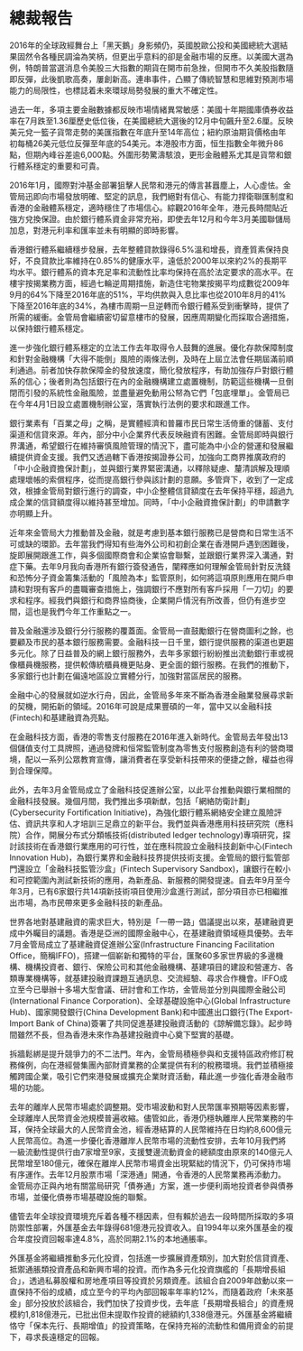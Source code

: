 # 總裁報告

2016年的全球政經舞台上「黑天鵝」身影頻仍，英國脫歐公投和美國總統大選結果固然令各種民調淪為笑柄，但更出乎意料的卻是金融市場的反應。以美國大選為例，特朗普當選消息令美股三大指數的期貨在開市前急挫，但開市不久美股指數隨即反彈，此後凱歌高奏，屢創新高。連串事件，凸顯了傳統智慧和思維對預測市場能力的局限性，也標誌着未來環球局勢發展的重大不確定性。

過去一年，多項主要金融數據都反映市場情緒異常敏感：美國十年期國庫債券收益率在7月跌至1.36厘歷史低位後，在美國總統大選後的12月中旬飆升至2.6厘。反映美元兌一籃子貨幣走勢的美匯指數在年底升至14年高位；紐約原油期貨價格由年初每桶26美元低位反彈至年底的54美元。本港股市方面，恒生指數全年微升86點，但期內峰谷差逾6,000點。外圍形勢驚濤駭浪，更形金融體系尤其是貨幣和銀行體系穩定的重要和可貴。

2016年1月，國際對沖基金部署狙擊人民幣和港元的傳言甚囂塵上，人心虛怯。金管局迅即向市場發放明確、堅定的訊息，我們絕對有信心、有能力捍衛聯匯制度和香港的金融體系穩定，適時穩住了市場信心。綜觀2016年全年，港元長時間貼近強方兌換保證。由於銀行體系資金非常充裕，即使去年12月和今年3月美國聯儲局加息，對港元利率和匯率並未有明顯的即時影響。

香港銀行體系繼續穩步發展，去年整體貸款錄得6.5%溫和增長，資產質素保持良好，不良貸款比率維持在0.85%的健康水平，遠低於2000年以來約2%的長期平均水平。銀行體系的資本充足率和流動性比率均保持在高於法定要求的高水平。在樓宇按揭業務方面，經過七輪逆周期措施，新造住宅物業按揭平均成數從2009年9月的64%下降至2016年底的51%，平均供款與入息比率也從2010年8月的41%下降至2016年底的34%，為樓市周期一旦逆轉而令銀行體系受到衝擊時，提供了所需的緩衝。金管局會繼續密切留意樓市的發展，因應周期變化而採取合適措施，以保持銀行體系穩定。

進一步強化銀行體系穩定的立法工作去年取得令人鼓舞的進展。優化存款保障制度和針對金融機構「大得不能倒」風險的兩條法例，及時在上屆立法會任期屆滿前順利通過。前者加快存款保障金的發放速度，簡化發放程序，有助加強存戶對銀行體系的信心；後者則為包括銀行在內的金融機構建立處置機制，防範這些機構一旦倒閉而引發的系統性金融風險，並盡量避免動用公帑為它們「包底埋單」。金管局已在今年4月1日設立處置機制辦公室，落實執行法例的要求和跟進工作。

銀行業素有「百業之母」之稱，是實體經濟和普羅市民日常生活倚重的儲蓄、支付渠道和信貸來源。年內，部分中小企業界代表反映融資有困難。金管局即時與銀行界溝通，希望銀行在維持審慎風險管理的情況下，盡可能為中小企的營運和發展繼續提供資金支援。我們又透過轄下香港按揭證券公司，加強向工商界推廣政府的「中小企融資擔保計劃」，並與銀行業界緊密溝通，以釋除疑慮、釐清誤解及理順處理壞帳的索償程序，從而提高銀行參與該計劃的意願。多管齊下，收到了一定成效，根據金管局對銀行進行的調查，中小企整體信貸額度在去年保持平穩，超過九成企業的信貸額度得以維持甚至增加。同時，「中小企融資擔保計劃」的申請數字亦明顯上升。

近年來金管局大力推動普及金融，就是考慮到基本銀行服務已是營商和日常生活不可或缺的環節。去年當我們得知有些海外公司和初創企業在香港開戶遇到困難後，旋即展開跟進工作，與多個國際商會和企業協會聯繫，並跟銀行業界深入溝通，對症下藥。去年9月我向香港所有銀行簽發通告，闡釋應如何理解金管局針對反洗錢和恐怖分子資金籌集活動的「風險為本」監管原則，如何將這項原則應用在開戶申請和對現有客戶的盡職審查措施上，強調銀行不應對所有客戶採用「一刀切」的要求和程序。經我們與銀行和商界協商後，企業開戶情況有所改善，但仍有進步空間，這也是我們今年工作重點之一。

普及金融還涉及銀行分行服務的覆蓋面。金管局一直鼓勵銀行在營商圖利之餘，也要顧及市民的基本銀行服務需要。金融科技一日千里，銀行提供服務的渠道也更趨多元化。除了日益普及的網上銀行服務外，去年多家銀行紛紛推出流動銀行車或視像櫃員機服務，提供較傳統櫃員機更貼身、更全面的銀行服務。在我們的推動下，多家銀行也計劃在偏遠地區設立實體分行，加強對當區居民的服務。

金融中心的發展就如逆水行舟，因此，金管局多年來不斷為香港金融業發展尋求新的契機，開拓新的領域。2016年可說是成果豐碩的一年，當中又以金融科技(Fintech)和基建融資為亮點。

在金融科技方面，香港的零售支付服務在2016年進入新時代。金管局去年發出13個儲值支付工具牌照，通過發牌和恒常監管制度為零售支付服務創造有利的營商環境，配以一系列公眾教育宣傳，讓消費者在享受新科技帶來的便捷之餘，權益也得到合理保障。

此外，去年3月金管局成立了金融科技促進辦公室，以此平台推動與銀行業相關的金融科技發展。幾個月間，我們推出多項新猷，包括「網絡防衛計劃」(Cybersecurity Fortification Initiative)，為強化銀行體系網絡安全建立風險評估、資訊共享和人才培訓三足鼎立的新平台。我們並與香港應用科技研究院（應科院）合作，開展分布式分類帳技術(distributed ledger technology)專項研究，探討該技術在香港銀行業應用的可行性，並在應科院設立金融科技創新中心(Fintech Innovation Hub)，為銀行業界和金融科技界提供技術支援。金管局的銀行監管部門還設立「金融科技監管沙盒」(Fintech Supervisory Sandbox)，讓銀行在較小和可控範圍內測試新技術的應用，為新產品、新服務的開發提速。自去年9月至今年3月，已有6家銀行共14項新技術項目使用沙盒進行測試，部分項目亦已相繼推出市場，為市民帶來更多金融科技的新產品。

世界各地對基建融資的需求巨大，特別是「一帶一路」倡議提出以來，基建融資更成中外矚目的議題。香港是亞洲的國際金融中心，在基建融資領域極具優勢。去年7月金管局成立了基建融資促進辦公室(Infrastructure Financing Facilitation Office，簡稱IFFO)，搭建一個嶄新和獨特的平台，匯聚60多家世界級的多邊機構、機構投資者、銀行、保險公司和其他金融機構、基建項目的建設和營運方、各類專業機構等，就基建投融資課題互通訊息、交流經驗、尋求合作機會。IFFO成立至今已舉辦十多場大型會議、研討會和工作坊，金管局並分別與國際金融公司(International Finance Corporation)、全球基礎設施中心(Global Infrastructure Hub)、國家開發銀行(China Development Bank)和中國進出口銀行(The Export-Import Bank of China)簽署了共同促進基建投融資活動的《諒解備忘錄》。起步時間雖然不長，但為香港未來作為基建投融資中心奠下堅實的基礎。

拆牆鬆綁是提升競爭力的不二法門。年內，金管局積極參與和支援特區政府修訂稅務條例，向在港經營集團內部財資業務的企業提供有利的稅務環境。我們並積極接觸跨國企業，吸引它們來港發展或擴充企業財資活動，藉此進一步強化香港金融市場的功能。

去年的離岸人民幣市場處於調整期。受市場波動和對人民幣匯率預期等因素影響，全球離岸人民幣資金池規模普遍收縮。儘管如此，香港仍穩執離岸人民幣業務的牛耳，保持全球最大的人民幣資金池，經香港結算的人民幣維持在日均約8,600億元人民幣高位。為進一步優化香港離岸人民幣市場的流動性安排，去年10月我們將一級流動性提供行由7家增至9家，支援雙邊流動資金的總額度由原來的140億元人民幣增至180億元，確保在離岸人民幣市場資金出現緊絀的情況下，仍可保持市場有序運作。去年12月股票市場「深港通」開通，令香港的人民幣業務再添動力。金管局亦正與內地有關當局研究「債券通」方案，進一步便利兩地投資者參與債券市場，並優化債券市場基礎設施的聯繫。

儘管去年全球投資環境充斥着各種不穩因素，但有賴於過去一段時間所採取的多項防禦性部署，外匯基金去年錄得681億港元投資收入。自1994年以來外匯基金的複合年度投資回報率達4.8%，高於同期2.1%的本地通脹率。

外匯基金將繼續推動多元化投資，包括進一步擴展資產類別，加大對於信貸資產、抵禦通脹類投資產品和新興市場的投資。而作為多元化投資旗艦的「長期增長組合」，透過私募股權和房地產項目等投資於另類資產。該組合自2009年啟動以來一直保持不俗的成績，成立至今的平均內部回報率年率約12%，而隨着政府「未來基金」部分投放於該組合，我們加快了投資步伐，去年底「長期增長組合」的資產規模約1,818億港元，已批出但未提取作投資的總額約1,338億港元。外匯基金將繼續恪守「保本先行、長期增值」的投資策略，在保持充裕的流動性和備用資金的前提下，尋求長遠穩定的回報。
